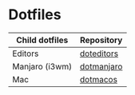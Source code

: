 # Dotfiles

| Child dotfiles | Repository |
|---|---|
| Editors | [doteditors](https://github.com/richarddewit/doteditors) |
| Manjaro (i3wm) | [dotmanjaro](https://github.com/richarddewit/dotmanjaro) |
| Mac | [dotmacos](https://github.com/richarddewit/dotmacos) |
